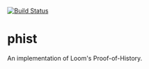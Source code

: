 [![Build Status](https://travis-ci.org/garious/phist.svg?branch=master)](https://travis-ci.org/garious/phist)

# phist

An implementation of Loom's Proof-of-History.

